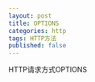 ```yaml
---
layout: post
title: OPTIONS
categories: http
tags: HTTP方法
published: false
---
```


HTTP请求方式OPTIONS